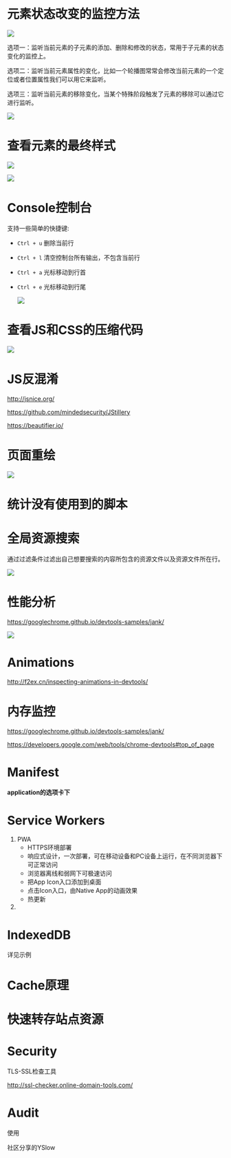 # 元素状态改变的监控方法

![](元素改变监控.png)

选项一：监听当前元素的子元素的添加、删除和修改的状态，常用于子元素的状态变化的监控上。

选项二：监听当前元素属性的变化，比如一个轮播图常常会修改当前元素的一个定位或者位置属性我们可以用它来监听。

选项三：监听当前元素的移除变化，当某个特殊阶段触发了元素的移除可以通过它进行监听。

![](关闭元素改变监控.png)





# 查看元素的最终样式

![](查看元素的最终样式.png)



![](查看元素的最终样式2.png)



# Console控制台

支持一些简单的快捷键:

- `Ctrl + u` 删除当前行

- `Ctrl + l` 清空控制台所有输出，不包含当前行

- `Ctrl + a` 光标移动到行首

- `Ctrl + e` 光标移动到行尾

  ![](console.png)



# 查看JS和CSS的压缩代码

![](压缩JS和CSS.png)

# JS反混淆

http://jsnice.org/

https://github.com/mindedsecurity/JStillery

https://beautifier.io/

# 页面重绘

![](页面重绘.png)

# 统计没有使用到的脚本



# 全局资源搜索

通过过滤条件过滤出自己想要搜索的内容所包含的资源文件以及资源文件所在行。

![](资源搜索.png)

# 性能分析

https://googlechrome.github.io/devtools-samples/jank/ 

![](堆栈.png)

# Animations

http://f2ex.cn/inspecting-animations-in-devtools/

# 内存监控

https://googlechrome.github.io/devtools-samples/jank/

https://developers.google.com/web/tools/chrome-devtools#top_of_page

# Manifest

**application的选项卡下**

# Service Workers

1. PWA
   - HTTPS环境部署
   - 响应式设计，一次部署，可在移动设备和PC设备上运行，在不同浏览器下可正常访问
   - 浏览器离线和弱网下可极速访问
   - 把App Icon入口添加到桌面
   - 点击Icon入口，由Native App的动画效果
   - 热更新
2. 

# IndexedDB



详见示例

# Cache原理



# 快速转存站点资源



# Security 

TLS-SSL检查工具

http://ssl-checker.online-domain-tools.com/

# Audit

使用



社区分享的YSlow